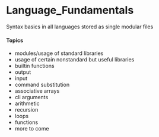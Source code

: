 # Language_Fundamentals
Syntax basics in all languages stored as single modular files


#### Topics

- modules/usage of standard libraries
- usage of certain nonstandard but useful libraries
- builtin functions
- output
- input
- command substitution
- associative arrays
- cli arguments
- arithmetic
- recursion
- loops
- functions
- more to come









